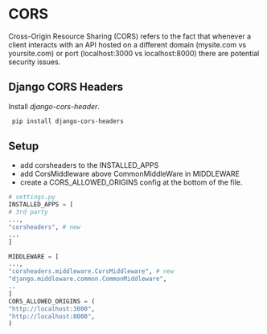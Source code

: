 # CORS

Cross-Origin Resource Sharing (CORS) refers to the fact that whenever a client interacts with
an API hosted on a different domain (mysite.com vs yoursite.com) or port (localhost:3000 vs localhost:8000) 
there are potential security issues.

## Django CORS Headers

Install *django-cors-header*.

```bash
 pip install django-cors-headers
```

## Setup

* add corsheaders to the INSTALLED_APPS
* add CorsMiddleware above CommonMiddleWare in MIDDLEWARE
* create a CORS_ALLOWED_ORIGINS config at the bottom of the file.

```python
# settings.py
INSTALLED_APPS = [
# 3rd party
...,
"corsheaders", # new
...
]

MIDDLEWARE = [
...,
"corsheaders.middleware.CorsMiddleware", # new
"django.middleware.common.CommonMiddleware",
..
]
CORS_ALLOWED_ORIGINS = (
"http://localhost:3000",
"http://localhost:8000",
)
```

